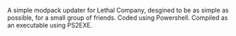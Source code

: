 A simple modpack updater for Lethal Company, desgined to be as simple as possible, for a small group of friends.
Coded using Powershell. Compiled as an executable using PS2EXE.
